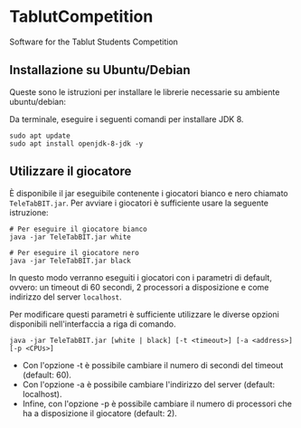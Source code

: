 # TablutCompetition
Software for the Tablut Students Competition

## Installazione su Ubuntu/Debian 

Queste sono le istruzioni per installare le librerie necessarie su ambiente
ubuntu/debian:

Da terminale, eseguire i seguenti comandi per installare JDK 8.

```
sudo apt update
sudo apt install openjdk-8-jdk -y
```

## Utilizzare il giocatore

È disponibile il jar eseguibile contenente i giocatori bianco e nero chiamato `TeleTabBIT.jar`. Per avviare i giocatori è sufficiente usare la seguente istruzione:

```
# Per eseguire il giocatore bianco
java -jar TeleTabBIT.jar white

# Per eseguire il giocatore nero
java -jar TeleTabBIT.jar black
```

In questo modo verranno eseguiti i giocatori con i parametri di default, ovvero: un timeout di 60 secondi, 2 processori a disposizione e come indirizzo del server `localhost`.

Per modificare questi parametri è sufficiente utilizzare le diverse opzioni disponibili nell'interfaccia a riga di comando.

```
java -jar TeleTabBIT.jar [white | black] [-t <timeout>] [-a <address>] [-p <CPUs>]
```

- Con l'opzione -t è possibile cambiare il numero di secondi del timeout (default: 60).
- Con l'opzione -a è possibile cambiare l'indirizzo del server (default: localhost).
- Infine, con l'opzione -p è possibile cambiare il numero di processori che ha a disposizione il giocatore (default: 2).
